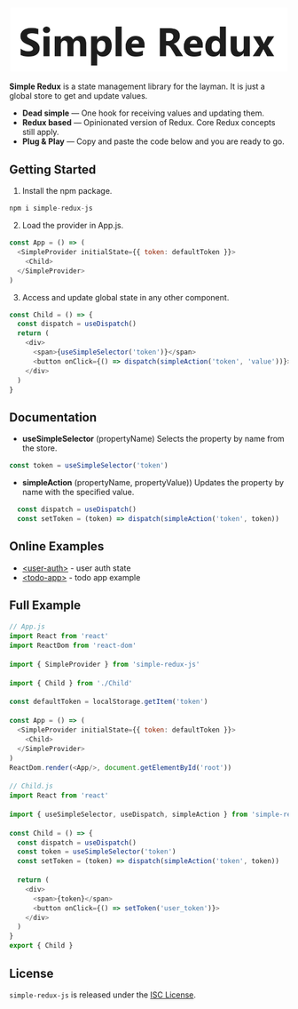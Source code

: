 
<h1 align="center">
  <img alt="hybrids - the web components" src="https://raw.githubusercontent.com/LiveDuo/simple-redux/master/assets/simple-redux-logo.png" width="500" align="center">
  <br/>
</h1>

<!--
[![npm version](https://img.shields.io/npm/v/hybrids.svg?style=flat)](https://www.npmjs.com/package/hybrids)
[![bundle size](https://img.shields.io/bundlephobia/minzip/hybrids.svg?label=minzip)](https://bundlephobia.com/result?p=hybrids)
[![npm](https://img.shields.io/npm/dt/hybrids.svg)](https://www.npmjs.com/package/hybrids)
[![GitHub](https://img.shields.io/github/license/hybridsjs/hybrids.svg)](LICENSE)
-->

**Simple Redux** is a state management library for the layman. It is just a global store to get and update values.

* **Dead simple** — One hook for receiving values and updating them.
* **Redux based** — Opinionated version of Redux. Core Redux concepts still apply.
* **Plug & Play** — Copy and paste the code below and you are ready to go.

## Getting Started

1. Install the npm package.
```javascript
npm i simple-redux-js
```
2. Load the provider in App.js.

```javascript
const App = () => (
  <SimpleProvider initialState={{ token: defaultToken }}>
    <Child>
  </SimpleProvider>
)
```

3. Access and update global state in any other component.

```javascript
const Child = () => {
  const dispatch = useDispatch()
  return (
    <div>
      <span>{useSimpleSelector('token')}</span>
      <button onClick={() => dispatch(simpleAction('token', 'value'))}>
    </div>
  )
}
```

## Documentation

- **useSimpleSelector** (propertyName)
Selects the property by name from the store.
``` javascript
const token = useSimpleSelector('token')
```
- **simpleAction** (propertyName, propertyValue))
Updates the property by name with the specified value.
``` javascript
  const dispatch = useDispatch()
  const setToken = (token) => dispatch(simpleAction('token', token))
```

## Online Examples

- [&lt;user-auth&gt;](https://brokenlink.com) - user auth state
- [&lt;todo-app&gt;](https://brokenlink.com) - todo app example

## Full Example

```javascript
// App.js
import React from 'react'
import ReactDom from 'react-dom'

import { SimpleProvider } from 'simple-redux-js'

import { Child } from './Child'

const defaultToken = localStorage.getItem('token')

const App = () => (
  <SimpleProvider initialState={{ token: defaultToken }}>
    <Child>
  </SimpleProvider>
)
ReactDom.render(<App/>, document.getElementById('root'))

// Child.js
import React from 'react'

import { useSimpleSelector, useDispatch, simpleAction } from 'simple-redux-js'

const Child = () => {
  const dispatch = useDispatch()
  const token = useSimpleSelector('token')
  const setToken = (token) => dispatch(simpleAction('token', token))

  return (
    <div>
      <span>{token}</span>
      <button onClick={() => setToken('user_token')}>
    </div>
  )
}
export { Child }
```

## License

`simple-redux-js` is released under the [ISC License](LICENSE).
